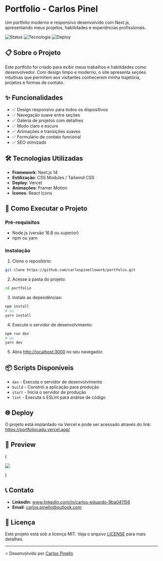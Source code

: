 # Portfolio - Carlos Pinel

Um portfolio moderno e responsivo desenvolvido com Next.js, apresentando meus projetos, habilidades e experiências profissionais.

![Status](https://img.shields.io/badge/Status-Concluído-brightgreen) 
![Tecnologia](https://img.shields.io/badge/Next.js-14.0-black) 
![Deploy](https://img.shields.io/badge/Deploy-Vercel-black)

## 📋 Sobre o Projeto

Este portfolio foi criado para exibir meus trabalhos e habilidades como desenvolvedor. Com design limpo e moderno, o site apresenta seções intuitivas que permitem aos visitantes conhecerem minha trajetória, projetos e formas de contato.

## ✨ Funcionalidades

- ✅ Design responsivo para todos os dispositivos
- ✅ Navegação suave entre seções
- ✅ Galeria de projetos com detalhes
- ✅ Modo claro e escuro
- ✅ Animações e transições suaves
- ✅ Formulário de contato funcional
- ✅ SEO otimizado

## 🛠️ Tecnologias Utilizadas

- **Framework**: Next.js 14
- **Estilização**: CSS Modules / Tailwind CSS
- **Deploy**: Vercel
- **Animações**: Framer Motion
- **Ícones**: React Icons

## 🚀 Como Executar o Projeto

### Pré-requisitos

- Node.js (versão 16.8 ou superior)
- npm ou yarn

### Instalação

1. Clone o repositório:
```bash
git clone https://github.com/carlospinellowork/portfolio.git
```

2. Acesse a pasta do projeto:
```bash
cd portfolio
```

3. Instale as dependências:
```bash
npm install
# ou
yarn install
```

4. Execute o servidor de desenvolvimento:
```bash
npm run dev
# ou
yarn dev
```

5. Abra [http://localhost:3000](http://localhost:3000) no seu navegador.

## 📦 Scripts Disponíveis

- `dev` - Executa o servidor de desenvolvimento
- `build` - Constrói a aplicação para produção
- `start` - Inicia o servidor de produção
- `lint` - Executa o ESLint para análise de código

## 🌐 Deploy

O projeto está implantado na Vercel e pode ser acessado através do link:
https://portfoliocadu.vercel.app/

## 📸 Preview

(<div>
    <a href="https://www.loom.com/share/021f1ff01d16495cba8099e326d8d00f">
      <img style="max-width:300px;" src="https://cdn.loom.com/sessions/thumbnails/021f1ff01d16495cba8099e326d8d00f-f8d5e69d0899a1d1-full-play.gif">
    </a>
  </div>) <!-- Você pode substituir por um GIF real do projeto -->

## 📞 Contato

- **LinkedIn**: www.linkedin.com/in/carlos-eduardo-9ba041156
- **Email**: carlos.pinello@outlook.com

## 📄 Licença

Este projeto está sob a licença MIT. Veja o arquivo [LICENSE](LICENSE) para mais detalhes.

---

⭐️ Desenvolvido por [Carlos Pinello](https://github.com/carlospinellowork)
